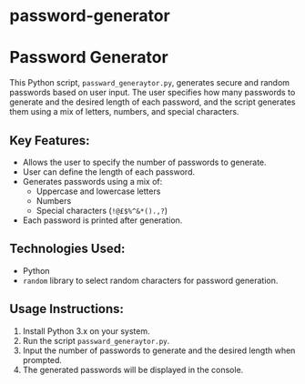 # password-generator
# Password Generator

This Python script, `passward_generaytor.py`, generates secure and random passwords based on user input. The user specifies how many passwords to generate and the desired length of each password, and the script generates them using a mix of letters, numbers, and special characters.

## Key Features:
- Allows the user to specify the number of passwords to generate.
- User can define the length of each password.
- Generates passwords using a mix of:
  - Uppercase and lowercase letters
  - Numbers
  - Special characters (`!@£$%^&*().,?`)
- Each password is printed after generation.

## Technologies Used:
- Python
- `random` library to select random characters for password generation.

## Usage Instructions:
1. Install Python 3.x on your system.
2. Run the script `passward_generaytor.py`.
3. Input the number of passwords to generate and the desired length when prompted.
4. The generated passwords will be displayed in the console.
